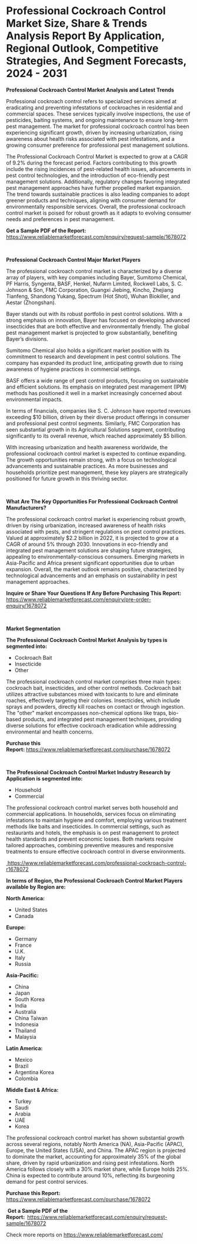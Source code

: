 <p><h1>Professional Cockroach Control Market Size, Share & Trends Analysis Report By Application, Regional Outlook, Competitive Strategies, And Segment Forecasts, 2024 - 2031</h1></p><p><strong>Professional Cockroach Control Market Analysis and Latest Trends</strong></p>
<p><p>Professional cockroach control refers to specialized services aimed at eradicating and preventing infestations of cockroaches in residential and commercial spaces. These services typically involve inspections, the use of pesticides, baiting systems, and ongoing maintenance to ensure long-term pest management. The market for professional cockroach control has been experiencing significant growth, driven by increasing urbanization, rising awareness about health risks associated with pest infestations, and a growing consumer preference for professional pest management solutions.</p><p>The Professional Cockroach Control Market is expected to grow at a CAGR of 9.2% during the forecast period. Factors contributing to this growth include the rising incidences of pest-related health issues, advancements in pest control technologies, and the introduction of eco-friendly pest management solutions. Additionally, regulatory changes favoring integrated pest management approaches have further propelled market expansion. The trend towards sustainable practices is also leading companies to adopt greener products and techniques, aligning with consumer demand for environmentally responsible services. Overall, the professional cockroach control market is poised for robust growth as it adapts to evolving consumer needs and preferences in pest management.</p></p>
<p><strong>Get a Sample PDF of the Report:&nbsp;</strong> <a href="https://www.reliablemarketforecast.com/enquiry/request-sample/1678072?utm_campaign=1140&utm_medium=2&utm_source=Github&utm_content=ia&utm_term=28122024&utm_id=professional-cockroach-control">https://www.reliablemarketforecast.com/enquiry/request-sample/1678072</a></p>
<p>&nbsp;</p>
<p><strong>Professional Cockroach Control Major Market Players</strong></p>
<p><p>The professional cockroach control market is characterized by a diverse array of players, with key companies including Bayer, Sumitomo Chemical, PF Harris, Syngenta, BASF, Henkel, Nufarm Limited, Rockwell Labs, S. C. Johnson & Son, FMC Corporation, Guangxi Jiebing, Kincho, Zhejiang Tianfeng, Shandong Yukang, Spectrum (Hot Shot), Wuhan Biokiller, and Aestar (Zhongshan).</p><p>Bayer stands out with its robust portfolio in pest control solutions. With a strong emphasis on innovation, Bayer has focused on developing advanced insecticides that are both effective and environmentally friendly. The global pest management market is projected to grow substantially, benefiting Bayer’s divisions.</p><p>Sumitomo Chemical also holds a significant market position with its commitment to research and development in pest control solutions. The company has expanded its product line, anticipating growth due to rising awareness of hygiene practices in commercial settings.</p><p>BASF offers a wide range of pest control products, focusing on sustainable and efficient solutions. Its emphasis on integrated pest management (IPM) methods has positioned it well in a market increasingly concerned about environmental impacts.</p><p>In terms of financials, companies like S. C. Johnson have reported revenues exceeding $10 billion, driven by their diverse product offerings in consumer and professional pest control segments. Similarly, FMC Corporation has seen substantial growth in its Agricultural Solutions segment, contributing significantly to its overall revenue, which reached approximately $5 billion.</p><p>With increasing urbanization and health awareness worldwide, the professional cockroach control market is expected to continue expanding. The growth opportunities remain strong, with a focus on technological advancements and sustainable practices. As more businesses and households prioritize pest management, these key players are strategically positioned for future growth in this thriving sector.</p></p>
<p>&nbsp;</p>
<p><strong>What Are The Key Opportunities For Professional Cockroach Control Manufacturers?</strong></p>
<p><p>The professional cockroach control market is experiencing robust growth, driven by rising urbanization, increased awareness of health risks associated with pests, and stringent regulations on pest control practices. Valued at approximately $2.2 billion in 2022, it is projected to grow at a CAGR of around 5% through 2030. Innovations in eco-friendly and integrated pest management solutions are shaping future strategies, appealing to environmentally-conscious consumers. Emerging markets in Asia-Pacific and Africa present significant opportunities due to urban expansion. Overall, the market outlook remains positive, characterized by technological advancements and an emphasis on sustainability in pest management approaches.</p></p>
<p><strong>Inquire or Share Your Questions If Any Before Purchasing This Report:</strong> <a href="https://www.reliablemarketforecast.com/enquiry/pre-order-enquiry/1678072?utm_campaign=1140&utm_medium=2&utm_source=Github&utm_content=ia&utm_term=28122024&utm_id=professional-cockroach-control">https://www.reliablemarketforecast.com/enquiry/pre-order-enquiry/1678072</a></p>
<p>&nbsp;</p>
<p><strong>Market Segmentation</strong></p>
<p><strong>The Professional Cockroach Control Market Analysis by types is segmented into:</strong></p>
<p><ul><li>Cockroach Bait</li><li>Insecticide</li><li>Other</li></ul></p>
<p><p>The professional cockroach control market comprises three main types: cockroach bait, insecticides, and other control methods. Cockroach bait utilizes attractive substances mixed with toxicants to lure and eliminate roaches, effectively targeting their colonies. Insecticides, which include sprays and powders, directly kill roaches on contact or through ingestion. The "other" market encompasses non-chemical options like traps, bio-based products, and integrated pest management techniques, providing diverse solutions for effective cockroach eradication while addressing environmental and health concerns.</p></p>
<p><strong>Purchase this Report:&nbsp;</strong><a href="https://www.reliablemarketforecast.com/purchase/1678072?utm_campaign=1140&utm_medium=2&utm_source=Github&utm_content=ia&utm_term=28122024&utm_id=professional-cockroach-control">https://www.reliablemarketforecast.com/purchase/1678072</a></p>
<p>&nbsp;</p>
<p><strong>The Professional Cockroach Control Market Industry Research by Application is segmented into:</strong></p>
<p><ul><li>Household</li><li>Commercial</li></ul></p>
<p><p>The professional cockroach control market serves both household and commercial applications. In households, services focus on eliminating infestations to maintain hygiene and comfort, employing various treatment methods like baits and insecticides. In commercial settings, such as restaurants and hotels, the emphasis is on pest management to protect health standards and prevent economic losses. Both markets require tailored approaches, combining preventive measures and responsive treatments to ensure effective cockroach control in diverse environments.</p></p>
<p><a href="https://www.reliablemarketforecast.com/professional-cockroach-control-r1678072?utm_campaign=1140&utm_medium=2&utm_source=Github&utm_content=ia&utm_term=28122024&utm_id=professional-cockroach-control">&nbsp;https://www.reliablemarketforecast.com/professional-cockroach-control-r1678072</a></p>
<p><strong>In terms of Region, the Professional Cockroach Control Market Players available by Region are:</strong></p>
<p>
    <p> <strong> North America: </strong>
        <ul>
            <li>United States</li>
            <li>Canada</li>
        </ul>
        </p> 
    <p> <strong> Europe: </strong>
        <ul>
            <li>Germany</li>
            <li>France</li>
            <li>U.K.</li>
            <li>Italy</li>
            <li>Russia</li>
        </ul>
        </p> 
    <p> <strong> Asia-Pacific: </strong>
        <ul>
            <li>China</li>
            <li>Japan</li>
            <li>South Korea</li>
            <li>India</li>
            <li>Australia</li>
            <li>China Taiwan</li>
            <li>Indonesia</li>
            <li>Thailand</li>
            <li>Malaysia</li>
        </ul>
        </p> 
    <p> <strong> Latin America: </strong>
        <ul>
            <li>Mexico</li>
            <li>Brazil</li>
            <li>Argentina Korea</li>
            <li>Colombia</li>
        </ul>
        </p> 
    <p> <strong> Middle East & Africa: </strong>
        <ul>
            <li>Turkey</li>
            <li>Saudi</li>
            <li>Arabia</li>
            <li>UAE</li>
            <li>Korea</li>
        </ul>
    </p>
    </p>
<p><p>The professional cockroach control market has shown substantial growth across several regions, notably North America (NA), Asia-Pacific (APAC), Europe, the United States (USA), and China. The APAC region is projected to dominate the market, accounting for approximately 35% of the global share, driven by rapid urbanization and rising pest infestations. North America follows closely with a 30% market share, while Europe holds 25%. China is expected to contribute around 10%, reflecting its burgeoning demand for pest control services.</p></p>
<p><strong>Purchase this Report: </strong><a href="https://www.reliablemarketforecast.com/purchase/1678072?utm_campaign=1140&utm_medium=2&utm_source=Github&utm_content=ia&utm_term=28122024&utm_id=professional-cockroach-control">https://www.reliablemarketforecast.com/purchase/1678072</a></p>
<p>&nbsp;<strong>Get a Sample PDF of the Report:&nbsp;&nbsp;</strong><a href="https://www.reliablemarketforecast.com/enquiry/request-sample/1678072?utm_campaign=1140&utm_medium=2&utm_source=Github&utm_content=ia&utm_term=28122024&utm_id=professional-cockroach-control">https://www.reliablemarketforecast.com/enquiry/request-sample/1678072</a></p>
<p><strong></strong></p>
<p>Check more reports on <a href="https://www.reliablemarketforecast.com/?utm_campaign=1140&utm_medium=2&utm_source=Github&utm_content=ia&utm_term=28122024&utm_id=professional-cockroach-control">https://www.reliablemarketforecast.com/</a></p>